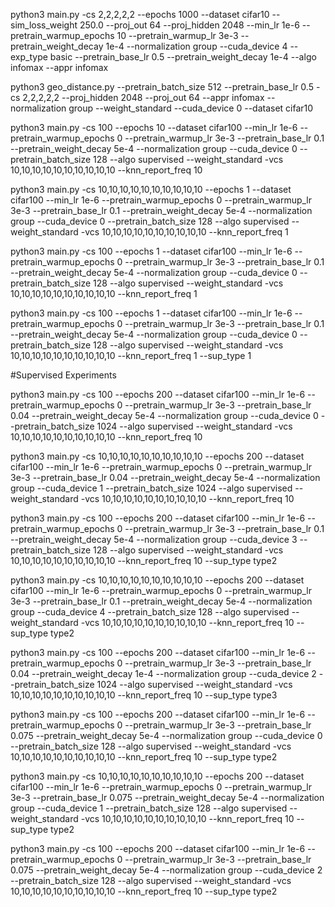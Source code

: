 python3 main.py -cs 2,2,2,2,2 --epochs 1000 --dataset cifar10 --sim_loss_weight 250.0 --proj_out 64 --proj_hidden 2048 --min_lr 1e-6 --pretrain_warmup_epochs 10 --pretrain_warmup_lr 3e-3 --pretrain_weight_decay 1e-4 --normalization group --cuda_device 4 --exp_type basic --pretrain_base_lr 0.5 --pretrain_weight_decay 1e-4 --algo infomax --appr infomax


python3 geo_distance.py --pretrain_batch_size 512 --pretrain_base_lr 0.5 -cs 2,2,2,2,2 --proj_hidden 2048 --proj_out 64 --appr infomax --normalization group --weight_standard --cuda_device 0 --dataset cifar10

 python3 main.py -cs 100 --epochs 10 --dataset cifar100 --min_lr 1e-6 --pretrain_warmup_epochs 0 --pretrain_warmup_lr 3e-3 --pretrain_base_lr 0.1 --pretrain_weight_decay 5e-4 --normalization group --cuda_device 0 --pretrain_batch_size 128 --algo supervised --weight_standard -vcs 10,10,10,10,10,10,10,10,10,10 --knn_report_freq 10 

 python3 main.py -cs 10,10,10,10,10,10,10,10,10,10 --epochs 1 --dataset cifar100 --min_lr 1e-6 --pretrain_warmup_epochs 0 --pretrain_warmup_lr 3e-3 --pretrain_base_lr 0.1 --pretrain_weight_decay 5e-4 --normalization group --cuda_device 0 --pretrain_batch_size 128 --algo supervised --weight_standard -vcs 10,10,10,10,10,10,10,10,10,10 --knn_report_freq 1

 python3 main.py -cs 100 --epochs 1 --dataset cifar100 --min_lr 1e-6 --pretrain_warmup_epochs 0 --pretrain_warmup_lr 3e-3 --pretrain_base_lr 0.1 --pretrain_weight_decay 5e-4 --normalization group --cuda_device 0 --pretrain_batch_size 128 --algo supervised --weight_standard -vcs 10,10,10,10,10,10,10,10,10,10 --knn_report_freq 1

  python3 main.py -cs 100 --epochs 1 --dataset cifar100 --min_lr 1e-6 --pretrain_warmup_epochs 0 --pretrain_warmup_lr 3e-3 --pretrain_base_lr 0.1 --pretrain_weight_decay 5e-4 --normalization group --cuda_device 0 --pretrain_batch_size 128 --algo supervised --weight_standard -vcs 10,10,10,10,10,10,10,10,10,10 --knn_report_freq 1 --sup_type 1

#Supervised Experiments

   python3 main.py -cs 100 --epochs 200 --dataset cifar100 --min_lr 1e-6 --pretrain_warmup_epochs 0 --pretrain_warmup_lr 3e-3 --pretrain_base_lr 0.04 --pretrain_weight_decay 5e-4 --normalization group --cuda_device 0 --pretrain_batch_size 1024 --algo supervised --weight_standard -vcs 10,10,10,10,10,10,10,10,10,10 --knn_report_freq 10

python3 main.py -cs 10,10,10,10,10,10,10,10,10,10 --epochs 200 --dataset cifar100 --min_lr 1e-6 --pretrain_warmup_epochs 0 --pretrain_warmup_lr 3e-3 --pretrain_base_lr 0.04 --pretrain_weight_decay 5e-4 --normalization group --cuda_device 1 --pretrain_batch_size 1024 --algo supervised --weight_standard -vcs 10,10,10,10,10,10,10,10,10,10 --knn_report_freq 10




   python3 main.py -cs 100 --epochs 200 --dataset cifar100 --min_lr 1e-6 --pretrain_warmup_epochs 0 --pretrain_warmup_lr 3e-3 --pretrain_base_lr 0.1 --pretrain_weight_decay 5e-4 --normalization group --cuda_device 3 --pretrain_batch_size 128 --algo supervised --weight_standard -vcs 10,10,10,10,10,10,10,10,10,10 --knn_report_freq 10 --sup_type type2

python3 main.py -cs 10,10,10,10,10,10,10,10,10,10 --epochs 200 --dataset cifar100 --min_lr 1e-6 --pretrain_warmup_epochs 0 --pretrain_warmup_lr 3e-3 --pretrain_base_lr 0.1 --pretrain_weight_decay 5e-4 --normalization group --cuda_device 4 --pretrain_batch_size 128 --algo supervised --weight_standard -vcs 10,10,10,10,10,10,10,10,10,10 --knn_report_freq 10 --sup_type type2

   python3 main.py -cs 100 --epochs 200 --dataset cifar100 --min_lr 1e-6 --pretrain_warmup_epochs 0 --pretrain_warmup_lr 3e-3 --pretrain_base_lr 0.04 --pretrain_weight_decay 1e-4 --normalization group --cuda_device 2 --pretrain_batch_size 1024 --algo supervised --weight_standard -vcs 10,10,10,10,10,10,10,10,10,10 --knn_report_freq 10 --sup_type type3

   python3 main.py -cs 100 --epochs 200 --dataset cifar100 --min_lr 1e-6 --pretrain_warmup_epochs 0 --pretrain_warmup_lr 3e-3 --pretrain_base_lr 0.075 --pretrain_weight_decay 5e-4 --normalization group --cuda_device 0 --pretrain_batch_size 128 --algo supervised --weight_standard -vcs 10,10,10,10,10,10,10,10,10,10 --knn_report_freq 10 --sup_type type2


   python3 main.py -cs 10,10,10,10,10,10,10,10,10,10 --epochs 200 --dataset cifar100 --min_lr 1e-6 --pretrain_warmup_epochs 0 --pretrain_warmup_lr 3e-3 --pretrain_base_lr 0.075 --pretrain_weight_decay 5e-4 --normalization group --cuda_device 1 --pretrain_batch_size 128 --algo supervised --weight_standard -vcs 10,10,10,10,10,10,10,10,10,10 --knn_report_freq 10 --sup_type type2

   python3 main.py -cs 100 --epochs 200 --dataset cifar100 --min_lr 1e-6 --pretrain_warmup_epochs 0 --pretrain_warmup_lr 3e-3 --pretrain_base_lr 0.075 --pretrain_weight_decay 5e-4 --normalization group --cuda_device 2 --pretrain_batch_size 128 --algo supervised --weight_standard -vcs 10,10,10,10,10,10,10,10,10,10 --knn_report_freq 10 --sup_type type2


